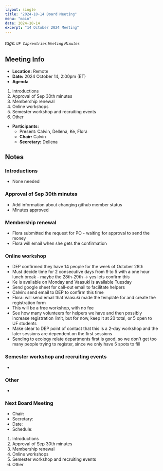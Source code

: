 ```yaml
---
layout: single
title: "2024-10-14 Board Meeting"
menu: "main"
date: 2024-10-14
excerpt: "14 October 2024 Meeting"
---
```


###### tags: `UF Caprentries` `Meeting` `Minutes`

## Meeting Info

- **Location:** Remote
- **Date:** 2024 October 14, 2:00pm (ET)
- **Agenda**

1. Introductions
2. Approval of Sep 30th minutes
3. Membership renewal
4. Online workshops
5. Semester workshop and recruiting events
6. Other

- **Participants:**
    - Present: Calvin, Dellena, Ke, Flora
    - **Chair:** Calvin
    - **Secretary:** Dellena

## Notes
<!-- Other important details discussed during the meeting can be entered here. -->

### Introductions
* None needed

### Approval of Sep 30th minutes
* Add information about changing github member status
* Minutes approved

### Membership renewal
* Flora submitted the request for PO - waiting for approval to send the money
* Flora will email when she gets the confirmation

### Online workshop
* DEP confirmed they have 14 people for the week of October 28th
* Must decide time for 2 consecutive days from 9 to 5 with a one hour lunch break - maybe the 28th-29th -> yes lets confirm this
* Ke is available on Monday and Vaasuki is available Tuesday
* Send google sheet for call-out email to facilitate helpers
* Calvin: send email to DEP to confirm this time
* Flora: will send email that Vaasuki made the template for and create the registration form
* This will be a free workshop, with no fee
* See how many volunteers for helpers we have and then possibly increase registration limit, but for now, keep it at 20 total, or 5 open to UF students
* Make clear to DEP point of contact that this is a 2-day workshop and the later sessions are dependent on the first sessions
* Sending to ecology relate departments first is good, so we don't get too many people trying to register, since we only have 5 spots to fill

### Semester workshop and recruiting events
* 

### Other
* 

### Next Board Meeting
* Chair: 
* Secretary: 
* Date: 
* Schedule:

1. Introductions
2. Approval of Sep 30th minutes
3. Membership renewal
4. Online workshops
5. Semester workshop and recruiting events
6. Other
